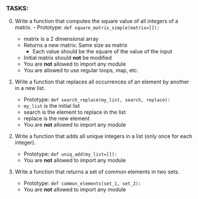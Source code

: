 ### TASKS:

0. Write a function that computes the square value of all integers of a matrix.
        - Prototype: `def square_matrix_simple(matrix=[]):`
    - matrix is a 2 dimensional array
    - Returns a new matrix:
        Same size as matrix
        - Each value should be the square of the value of the input
    - Initial matrix should __not__ be modified
    - You are __not__ allowed to import any module
    - You are allowed to use regular loops, map, etc.

1. Write a function that replaces all occurrences of an element by another in a new list.

    - Prototype: `def search_replace(my_list, search, replace):`
   - `my_list` is the initial list
    - search is the element to replace in the list
    - replace is the new element
   - You are __not__ allowed to import any module


2. Write a function that adds all unique integers in a list (only once for each integer).

    - Prototype: `def uniq_add(my_list=[]):`
    - You are __not__ allowed to import any module

3. Write a function that returns a set of common elements in two sets.

    - Prototype: `def common_elements(set_1, set_2):`
    - You are __not__ allowed to import any module

